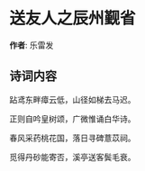 # 送友人之辰州觐省

**作者**: 乐雷发

## 诗词内容

跕鸢东畔瘴云低，山径如梯去马迟。

正则自吟皇树颂，广微惟诵白华诗。

春风采药桃花国，落日寻碑薏苡祠。

觅得丹砂能寄否，溪亭送客鬓毛衰。

